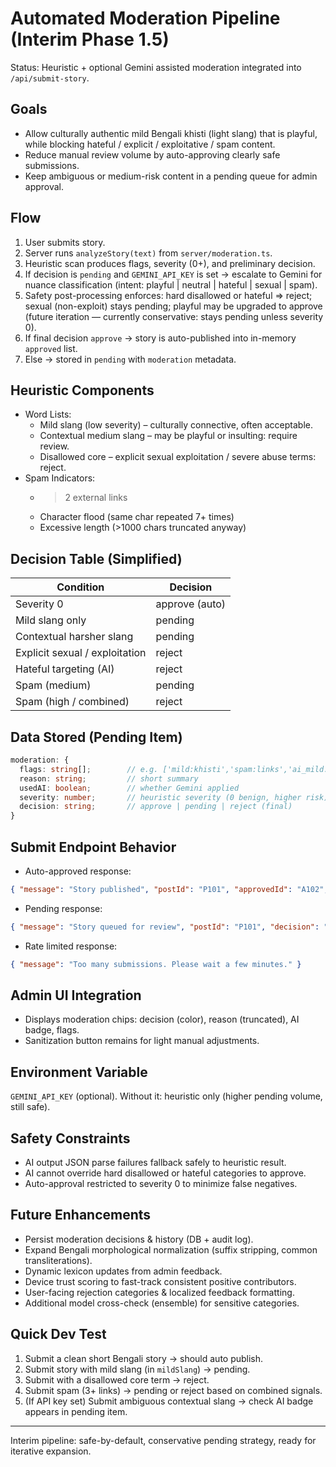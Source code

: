 # Automated Moderation Pipeline (Interim Phase 1.5)

Status: Heuristic + optional Gemini assisted moderation integrated into `/api/submit-story`.

## Goals
- Allow culturally authentic mild Bengali khisti (light slang) that is playful, while blocking hateful / explicit / exploitative / spam content.
- Reduce manual review volume by auto-approving clearly safe submissions.
- Keep ambiguous or medium-risk content in a pending queue for admin approval.

## Flow
1. User submits story.
2. Server runs `analyzeStory(text)` from `server/moderation.ts`.
3. Heuristic scan produces flags, severity (0+), and preliminary decision.
4. If decision is `pending` and `GEMINI_API_KEY` is set → escalate to Gemini for nuance classification (intent: playful | neutral | hateful | sexual | spam).
5. Safety post-processing enforces: hard disallowed or hateful => reject; sexual (non-exploit) stays pending; playful may be upgraded to approve (future iteration — currently conservative: stays pending unless severity 0).
6. If final decision `approve` → story is auto-published into in-memory `approved` list.
7. Else → stored in `pending` with `moderation` metadata.

## Heuristic Components
- Word Lists:
  - Mild slang (low severity) – culturally connective, often acceptable.
  - Contextual medium slang – may be playful or insulting: require review.
  - Disallowed core – explicit sexual exploitation / severe abuse terms: reject.
- Spam Indicators:
  - >2 external links
  - Character flood (same char repeated 7+ times)
  - Excessive length (>1000 chars truncated anyway)

## Decision Table (Simplified)
| Condition | Decision |
|-----------|----------|
| Severity 0 | approve (auto) |
| Mild slang only | pending |
| Contextual harsher slang | pending |
| Explicit sexual / exploitation | reject |
| Hateful targeting (AI) | reject |
| Spam (medium) | pending |
| Spam (high / combined) | reject |

## Data Stored (Pending Item)
```ts
moderation: {
  flags: string[];        // e.g. ['mild:khisti','spam:links','ai_mild:word']
  reason: string;         // short summary
  usedAI: boolean;        // whether Gemini applied
  severity: number;       // heuristic severity (0 benign, higher risk)
  decision: string;       // approve | pending | reject (final)
}
```

## Submit Endpoint Behavior
- Auto-approved response:
```json
{ "message": "Story published", "postId": "P101", "approvedId": "A102", "auto": true }
```
- Pending response:
```json
{ "message": "Story queued for review", "postId": "P101", "decision": "pending", "reason": "Contains mild cultural slang" }
```
- Rate limited response:
```json
{ "message": "Too many submissions. Please wait a few minutes." }
```

## Admin UI Integration
- Displays moderation chips: decision (color), reason (truncated), AI badge, flags.
- Sanitization button remains for light manual adjustments.

## Environment Variable
`GEMINI_API_KEY` (optional). Without it: heuristic only (higher pending volume, still safe).

## Safety Constraints
- AI output JSON parse failures fallback safely to heuristic result.
- AI cannot override hard disallowed or hateful categories to approve.
- Auto-approval restricted to severity 0 to minimize false negatives.

## Future Enhancements
- Persist moderation decisions & history (DB + audit log).
- Expand Bengali morphological normalization (suffix stripping, common transliterations).
- Dynamic lexicon updates from admin feedback.
- Device trust scoring to fast-track consistent positive contributors.
- User-facing rejection categories & localized feedback formatting.
- Additional model cross-check (ensemble) for sensitive categories.

## Quick Dev Test
1. Submit a clean short Bengali story → should auto publish.
2. Submit story with mild slang (in `mildSlang`) → pending.
3. Submit with a disallowed core term → reject.
4. Submit spam (3+ links) → pending or reject based on combined signals.
5. (If API key set) Submit ambiguous contextual slang → check AI badge appears in pending item.

---
Interim pipeline: safe-by-default, conservative pending strategy, ready for iterative expansion.

